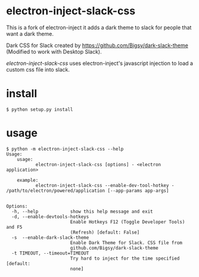 # electron-inject-slack-css

This is a fork of electron-inject it adds a dark theme to slack for people that want a dark theme.

Dark CSS for Slack created by https://github.com/Bigsy/dark-slack-theme (Modified to work with Desktop Slack).

*electron-inject-slack-css* uses electron-inject's javascript injection to load a custom css file into slack.


# install

    $ python setup.py install
    
# usage

    $ python -m electron-inject-slack-css --help
    Usage:
        usage:
               electron-inject-slack-css [options] - <electron application>

        example:
               electron-inject-slack-css --enable-dev-tool-hotkey - /path/to/electron/powered/application [--app-params app-args]


    Options:
      -h, --help            show this help message and exit
      -d, --enable-devtools-hotkeys
                            Enable Hotkeys F12 (Toggle Developer Tools) and F5
                            (Refresh) [default: False]
	  -s  --enable-dark-slack-theme
							Enable Dark Theme for Slack. CSS file from 
							github.com/Bigsy/dark-slack-theme
      -t TIMEOUT, --timeout=TIMEOUT
                            Try hard to inject for the time specified [default:
                            none]
